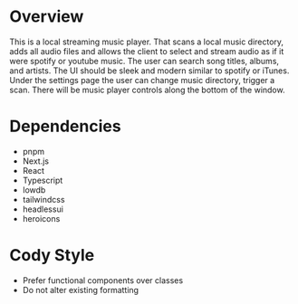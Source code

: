 # Overview

This is a local streaming music player. That scans a local music directory, adds all audio files
and allows the client to select and stream audio as if it were spotify or youtube music. The user
can search song titles, albums, and artists. The UI should be sleek and modern similar to spotify
or iTunes. Under the settings page the user can change music directory, trigger a scan. There will
be music player controls along the bottom of the window.

# Dependencies

- pnpm
- Next.js
- React
- Typescript
- lowdb
- tailwindcss
- headlessui
- heroicons

# Cody Style

- Prefer functional components over classes
- Do not alter existing formatting
